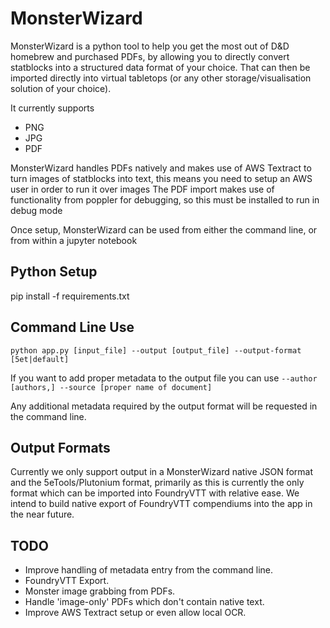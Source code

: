 # MonsterWizard
MonsterWizard is a python tool to help you get the most out of D&D homebrew and purchased PDFs, by allowing you to directly convert statblocks into a structured data format of your choice. That can then be imported directly into virtual tabletops (or any other storage/visualisation solution of your choice).

It currently supports
- PNG
- JPG
- PDF

MonsterWizard handles PDFs natively and makes use of AWS Textract to turn images of statblocks into text, this means you need to setup an AWS user in order to run it over images
The PDF import makes use of functionality from poppler for debugging, so this must be installed to run in debug mode

Once setup, MonsterWizard can be used from either the command line, or from within a jupyter notebook

## Python Setup
pip install -f requirements.txt

## Command Line Use
`python app.py [input_file] --output [output_file] --output-format [5et|default]`

If you want to add proper metadata to the output file you can use
`--author [authors,] --source [proper name of document]`

Any additional metadata required by the output format will be requested in the command line.

## Output Formats
Currently we only support output in a MonsterWizard native JSON format and the 5eTools/Plutonium format, primarily as this is currently the only format which can be imported into FoundryVTT with relative ease. We intend to build native export of FoundryVTT compendiums into the app in the near future.

## TODO
- Improve handling of metadata entry from the command line.
- FoundryVTT Export.
- Monster image grabbing from PDFs.
- Handle 'image-only' PDFs which don't contain native text.
- Improve AWS Textract setup or even allow local OCR.